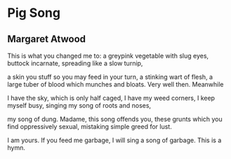 # Pig Song
## Margaret Atwood
This is what you changed me to:
a greypink vegetable with slug
eyes, buttock
incarnate, spreading like a slow turnip,

a skin you stuff so you may feed
in your turn, a stinking wart
of flesh, a large tuber
of blood which munches
and bloats. Very well then. Meanwhile

I have the sky, which is only half
caged, I have my weed corners,
I keep myself busy, singing
my song of roots and noses,

my song of dung. Madame,
this song offends you, these grunts
which you find oppressively sexual,
mistaking simple greed for lust.

I am yours. If you feed me garbage,
I will sing a song of garbage.
This is a hymn.